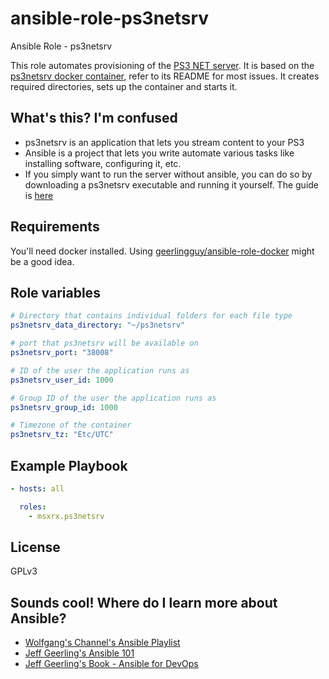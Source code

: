 # ansible-role-ps3netsrv

Ansible Role - ps3netsrv

This role automates provisioning of the [PS3 NET server](https://github.com/aldostools/webMAN-MOD/wiki/~-PS3-NET-Server). It is based on the [ps3netsrv docker container](shawly/docker-ps3netsrv), refer to its README for most issues. It creates required directories, sets up the container and starts it.

## What's this? I'm confused

- ps3netsrv is an application that lets you stream content to your PS3
- Ansible is a project that lets you write automate various tasks like installing software, configuring it, etc.
- If you simply want to run the server without ansible, you can do so by downloading a ps3netsrv executable and running it yourself. The guide is [here](https://github.com/aldostools/webMAN-MOD/wiki/~-PS3-NET-Server)

## Requirements

You'll need docker installed. Using [geerlingguy/ansible-role-docker](geerlingguy/ansible-role-docker) might be a good idea.

## Role variables

```yaml
# Directory that contains individual folders for each file type
ps3netsrv_data_directory: "~/ps3netsrv"

# port that ps3netsrv will be available on
ps3netsrv_port: "38008"

# ID of the user the application runs as
ps3netsrv_user_id: 1000

# Group ID of the user the application runs as
ps3netsrv_group_id: 1000

# Timezone of the container
ps3netsrv_tz: "Etc/UTC"
```

## Example Playbook

```yaml
- hosts: all

  roles:
    - msxrx.ps3netsrv
```

## License

GPLv3

## Sounds cool! Where do I learn more about Ansible?

- [Wolfgang's Channel's Ansible Playlist](https://www.youtube.com/watch?v=Z7p9-m4cimg&list=PLkxWXio1KmRoZd88WbrnSnQM5MJY5PjH2)
- [Jeff Geerling's Ansible 101](https://www.youtube.com/watch?v=goclfp6a2IQ&list=PL2_OBreMn7FqZkvMYt6ATmgC0KAGGJNAN)
- [Jeff Geerling's Book - Ansible for DevOps](https://github.com/geerlingguy/ansible-for-devops-manuscript)
